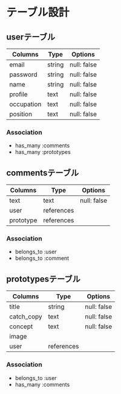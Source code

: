 # テーブル設計

## userテーブル

| Columns    | Type   | Options     |
| ---------- | ------ | ----------- |
| email      | string | null: false |
| password   | string | null: false |
| name       | string | null: false |
| profile    | text   | null: false |
| occupation | text   | null: false |
| position   | text   | null: false |

### Association

- has_many :comments
- has_many :prototypes

## commentsテーブル

| Columns   | Type       | Options     |
| --------- | ---------- | ----------- |
| text      | text       | null: false |
| user      | references |             |
| prototype | references |             |
 
### Association

- belongs_to :user
- belongs_to :comment

## prototypesテーブル

| Columns    | Type       | Options     |
| ---------- | ---------- | ----------- |
| title      | string     | null: false |
| catch_copy | text       | null: false |
| concept    | text       | null: false |
| image      |            |             |
| user       | references |             |

### Association

- belongs_to :user
- has_many :comments

